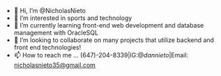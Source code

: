 - 👋 Hi, I’m @NicholasNieto
- 👀 I’m interested in sports and technology
- 🌱 I’m currently learning front-end web development and database management with OracleSQL
- 💞️ I’m looking to collaborate on many projects that utilize backend and front end technologies! 
- 📫 How to reach me ... (647)-204-8339|IG:@_dannieto_|Email: nicholasnieto35@gmail.com

<!---
NicholasNieto/NicholasNieto is a ✨ special ✨ repository because its `README.md` (this file) appears on your GitHub profile.
You can click the Preview link to take a look at your changes.
--->
